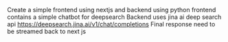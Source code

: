 Create a simple frontend using nextjs and backend using python
frontend contains a simple chatbot for deepsearch
Backend uses jina ai deep search api https://deepsearch.jina.ai/v1/chat/completions
Final response need to be streamed back to next js